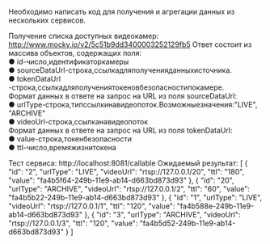 Необходимо написать код для получения и агрегации данных из нескольких сервисов.

Получение списка доступных видеокамер:</br>
http://www.mocky.io/v2/5c51b9dd3400003252129fb5 Ответ состоит из массива объектов, содержащих поля:</br>
● id​-число,идентификаторкамеры</br>
● sourceDataUrl​-строка,ссылкадляполученияданныхисточника.</br>
● tokenDataUrl​-строка,ссылкадляполучениятокеновбезопасностипокамере.</br>
Формат данных в ответе на запрос на URL из поля ​sourceDataUrl​:</br>
● urlType​-строка,типссылкинавидеопоток.Возможныезначения:​"LIVE",</br>
"ARCHIVE"</br>
● videoUrl​-строка,ссылканавидеопоток</br>
Формат данных в ответе на запрос на URL из поля ​tokenDataUrl​: </br>
● value​-строка,токенбезопасности</br>
● ttl​-число,времяжизнитокена</br>

Тест сервиса:
http://localhost:8081/callable
Ожидаемый результат:
[ { "id": "2", "urlType": "LIVE", "videoUrl": "rtsp://127.0.0.1/20", "ttl": "180", "value": "fa4b5f64-249b-11e9-ab14-d663bd873d93" }, { "id": "20", "urlType": "ARCHIVE", "videoUrl": "rtsp://127.0.0.1/2", "ttl": "60", "value": "fa4b5b22-249b-11e9-ab14-d663bd873d93" }, { "id": "1", "urlType": "LIVE", "videoUrl": "rtsp://127.0.0.1/1", "ttl": "120", "value": "fa4b588e-249b-11e9-ab14-d663bd873d93" }, { "id": "3", "urlType": "ARCHIVE", "videoUrl": "rtsp://127.0.0.1/3", "ttl": "120", "value": "fa4b5d52-249b-11e9-ab14-d663bd873d93" } ]
